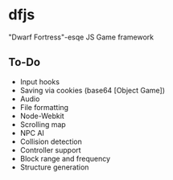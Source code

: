 dfjs
====

"Dwarf Fortress"-esqe JS Game framework

To-Do
-----

- Input hooks
- Saving via cookies (base64 [Object Game])
- Audio
- File formatting
- Node-Webkit
- Scrolling map
- NPC AI
- Collision detection
- Controller support
- Block range and frequency
- Structure generation